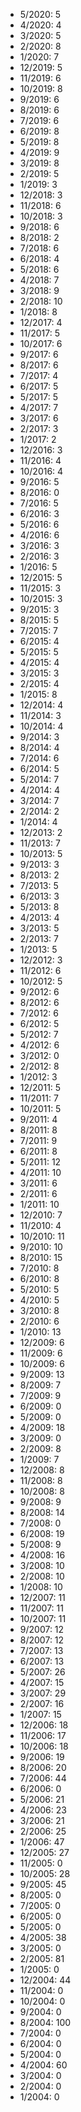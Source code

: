 *  5/2020: 5
*  4/2020: 4
*  3/2020: 5
*  2/2020: 8
*  1/2020: 7
*  12/2019: 5
*  11/2019: 6
*  10/2019: 8
*  9/2019: 6
*  8/2019: 6
*  7/2019: 6
*  6/2019: 8
*  5/2019: 8
*  4/2019: 9
*  3/2019: 8
*  2/2019: 5
*  1/2019: 3
*  12/2018: 3
*  11/2018: 6
*  10/2018: 3
*  9/2018: 6
*  8/2018: 2
*  7/2018: 6
*  6/2018: 4
*  5/2018: 6
*  4/2018: 7
*  3/2018: 9
*  2/2018: 10
*  1/2018: 8
*  12/2017: 4
*  11/2017: 5
*  10/2017: 6
*  9/2017: 6
*  8/2017: 6
*  7/2017: 4
*  6/2017: 5
*  5/2017: 5
*  4/2017: 7
*  3/2017: 6
*  2/2017: 3
*  1/2017: 2
*  12/2016: 3
*  11/2016: 4
*  10/2016: 4
*  9/2016: 5
*  8/2016: 0
*  7/2016: 5
*  6/2016: 3
*  5/2016: 6
*  4/2016: 6
*  3/2016: 3
*  2/2016: 3
*  1/2016: 5
*  12/2015: 5
*  11/2015: 3
*  10/2015: 3
*  9/2015: 3
*  8/2015: 5
*  7/2015: 7
*  6/2015: 4
*  5/2015: 5
*  4/2015: 4
*  3/2015: 3
*  2/2015: 4
*  1/2015: 8
*  12/2014: 4
*  11/2014: 3
*  10/2014: 4
*  9/2014: 3
*  8/2014: 4
*  7/2014: 6
*  6/2014: 5
*  5/2014: 7
*  4/2014: 4
*  3/2014: 7
*  2/2014: 2
*  1/2014: 4
*  12/2013: 2
*  11/2013: 7
*  10/2013: 5
*  9/2013: 3
*  8/2013: 2
*  7/2013: 5
*  6/2013: 3
*  5/2013: 8
*  4/2013: 4
*  3/2013: 5
*  2/2013: 7
*  1/2013: 5
*  12/2012: 3
*  11/2012: 6
*  10/2012: 5
*  9/2012: 6
*  8/2012: 6
*  7/2012: 6
*  6/2012: 5
*  5/2012: 7
*  4/2012: 6
*  3/2012: 0
*  2/2012: 8
*  1/2012: 3
*  12/2011: 5
*  11/2011: 7
*  10/2011: 5
*  9/2011: 4
*  8/2011: 8
*  7/2011: 9
*  6/2011: 8
*  5/2011: 12
*  4/2011: 10
*  3/2011: 6
*  2/2011: 6
*  1/2011: 10
*  12/2010: 7
*  11/2010: 4
*  10/2010: 11
*  9/2010: 10
*  8/2010: 15
*  7/2010: 8
*  6/2010: 8
*  5/2010: 5
*  4/2010: 5
*  3/2010: 8
*  2/2010: 6
*  1/2010: 13
*  12/2009: 6
*  11/2009: 6
*  10/2009: 6
*  9/2009: 13
*  8/2009: 7
*  7/2009: 9
*  6/2009: 0
*  5/2009: 0
*  4/2009: 18
*  3/2009: 0
*  2/2009: 8
*  1/2009: 7
*  12/2008: 8
*  11/2008: 8
*  10/2008: 8
*  9/2008: 9
*  8/2008: 14
*  7/2008: 0
*  6/2008: 19
*  5/2008: 9
*  4/2008: 16
*  3/2008: 10
*  2/2008: 10
*  1/2008: 10
*  12/2007: 11
*  11/2007: 11
*  10/2007: 11
*  9/2007: 12
*  8/2007: 12
*  7/2007: 13
*  6/2007: 13
*  5/2007: 26
*  4/2007: 15
*  3/2007: 29
*  2/2007: 16
*  1/2007: 15
*  12/2006: 18
*  11/2006: 17
*  10/2006: 18
*  9/2006: 19
*  8/2006: 20
*  7/2006: 44
*  6/2006: 0
*  5/2006: 21
*  4/2006: 23
*  3/2006: 21
*  2/2006: 25
*  1/2006: 47
*  12/2005: 27
*  11/2005: 0
*  10/2005: 28
*  9/2005: 45
*  8/2005: 0
*  7/2005: 0
*  6/2005: 0
*  5/2005: 0
*  4/2005: 38
*  3/2005: 0
*  2/2005: 81
*  1/2005: 0
*  12/2004: 44
*  11/2004: 0
*  10/2004: 0
*  9/2004: 0
*  8/2004: 100
*  7/2004: 0
*  6/2004: 0
*  5/2004: 0
*  4/2004: 60
*  3/2004: 0
*  2/2004: 0
*  1/2004: 0